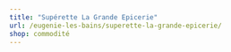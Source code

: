 ```yaml
---
title: "Supérette La Grande Epicerie"
url: /eugenie-les-bains/superette-la-grande-epicerie/
shop: commodité
---
```


